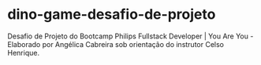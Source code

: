 # dino-game-desafio-de-projeto
Desafio de Projeto do Bootcamp Philips Fullstack Developer | You Are You - Elaborado por Angélica Cabreira sob orientação do instrutor Celso Henrique.
